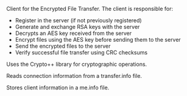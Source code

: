Client for the Encrypted File Transfer. The client is responsible for:
* Register in the server (if not previously registered)
* Generate and exchange RSA keys with the server
* Decrypts an AES key received from the server
* Encrypt files using the AES key before sending them to the server
* Send the encrypted files to the server
* Verify successful file transfer using CRC checksums


Uses the Crypto++ library for cryptographic operations.

Reads connection information from a transfer.info file.

Stores client information in a me.info file.
